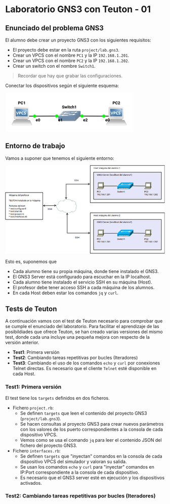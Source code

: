 
# Laboratorio GNS3 con Teuton - 01

## Enunciado del problema GNS3

El alumno debe crear un proyecto GNS3 con los siguientes requisitos:
* El proyecto debe estar en la ruta `project/lab.gns3`.
* Crear un VPCS con el nombre `PC1` y la IP `192.168.1.201`.
* Crear un VPCS con el nombre `PC2` y la IP `192.168.1.202`.
* Crear un switch con el nombre `Switch1`.

> Recordar que hay que grabar las configuraciones.

Conectar los dispositivos según el siguiente esquema:

![](images/esquema.png)

## Entorno de trabajo

Vamos a suponer que tenemos el siguiente entorno:

![](images/diagrama1.png)

Esto es, suponemos que 
* Cada alumno tiene su propia máquina, donde tiene instalado el GNS3.
* El GNS3 Server está configurado para escuchar en la IP localhost.
* Cada alumno tiene instalado el servicio SSH en su máquina (Host).
* El profesor debe tener acceso SSH a cada máquina de los alumnos.
* En cada Host deben estar los comandos `jq` y `curl`.

## Tests de Teuton

A continuación vamos con el test de Teuton necesario para comprobar que se cumple el enunciado del laboratorio. Para facilitar el aprendizaje de las posibildiades que ofrece Teuton, se han creado varias versiones del mismo test, donde cada una incluye una pequeña mejora con respecto de la versión anterior.

* **Test1**: Primera versión
* **Test2**: Cambiando tareas repetitivas por bucles (Iteradores)
* **Test3**: Cambiando el uso de los comandos `echo` y `curl` por conexiones Telnet directas. Es necesario que el cliente `Telnet` esté disponible en cada Host.

### Test1: Primera versión

El test tiene los `targets` definidos en dos ficheros.

* Fichero `project.rb`:
  * Se definen `targets` que leen el contenido del proyecto GNS3 (`project/lab.gns3`). 
  * Se hacen consultas al proyecto GNS3 para crear nuevos parámetros con los valores de los puerto correspondientes a la consola de cada dispositivo VPCS.
  * Vemos como se usa el comando `jq` para leer el contenido JSON del fichero del proyecto GNS3.
* Fichero `interfaces.rb`:
  * Se definen `targets` que "inyectan" comandos en la consola de cada dispositivo VPCS del simulador y valoran su salida.
  * Se usan los comandos `echo` y `curl` para "inyectar" comandos en IP:Port correspondiente a la consola de cada dispositivo.
  * Es necesario que el GNS3 server esté en ejecución y los dispositivos activados.

### Test2: Cambiando tareas repetitivas por bucles (Iteradores)

